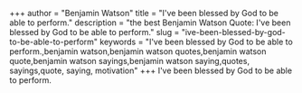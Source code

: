 +++
author = "Benjamin Watson"
title = "I've been blessed by God to be able to perform."
description = "the best Benjamin Watson Quote: I've been blessed by God to be able to perform."
slug = "ive-been-blessed-by-god-to-be-able-to-perform"
keywords = "I've been blessed by God to be able to perform.,benjamin watson,benjamin watson quotes,benjamin watson quote,benjamin watson sayings,benjamin watson saying,quotes, sayings,quote, saying, motivation"
+++
I've been blessed by God to be able to perform.
